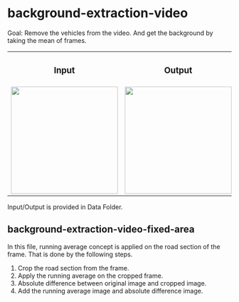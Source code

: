 # background-extraction-video

Goal: Remove the vehicles from the video. And get the background by taking the mean of frames.

<table>
  <tr>
    <th><h3>Input</h3></th>
    <th><h3>Output</h3></th>
  </tr>
  <tr>
    <td><img src="https://user-images.githubusercontent.com/31618900/89549391-de1c2f00-d825-11ea-9007-d0e18af5f76d.png" width="240"></td>
    <td><img src="https://user-images.githubusercontent.com/31618900/89549408-e2e0e300-d825-11ea-9cb4-65458bbf30b6.png" width="240"></td>
  </tr>
</table>

Input/Output is provided in Data Folder.

<h2>background-extraction-video-fixed-area</h2>
<p>In this file, running average concept is applied on the road section of the frame. That is done by the following steps.</p>
<ol>
  <li>Crop the road section from the frame.</li>
  <li>Apply the running average on the cropped frame.</li>
  <li>Absolute difference between original image and cropped image.</li>
  <li>Add the running average image and absolute difference image.</li>
</ol>
  
